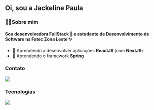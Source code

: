 ## Oi, sou a Jackeline Paula



### 🙋‍♀️Sobre mim

#### Sou desenvolvedora FullStack 🎯 e estudante de Desenvolvimento de Software na Fatec Zona Leste ✨

- 🌱 Aprendendo a desenvolver aplicações **ReactJS** (com **NextJS**) 
- 🌱 Aprendendo o framework **Spring**


### Contato
<div>
  <a href="https://www.linkedin.com/in/jackeline-menezes" target="_blank"><img src="https://img.shields.io/badge/-LinkedIn-%230077B5?style=for-the-badge&logo=linkedin&logoColor=white" target="_blank"></a>
</div> 


### Tecnologias
<p>
  <a href="https://skillicons.dev">
    <img src="https://skillicons.dev/icons?i=java,spring,css,react,kotlin,mysql,git" />
  </a>
</p>


<!--
**jackelinepaula/jackelinepaula** is a ✨ _special_ ✨ repository because its `README.md` (this file) appears on your GitHub profile.

Here are some ideas to get you started:

- 🔭 I’m currently working on ...
- 👯 I’m looking to collaborate on ...
- 🤔 I’m looking for help with ...
- 💬 Ask me about ...
- 📫 How to reach me: ...
- 😄 Pronouns: ...
- ⚡ Fun fact: ...
-->
